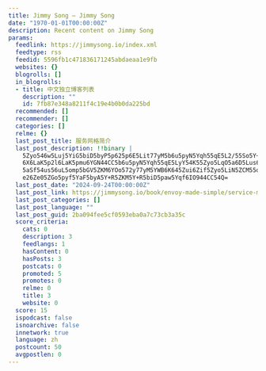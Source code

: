 ```yaml
---
title: Jimmy Song – Jimmy Song
date: "1970-01-01T00:00:00Z"
description: Recent content on Jimmy Song
params:
  feedlink: https://jimmysong.io/index.xml
  feedtype: rss
  feedid: 5596fb1c471836171245abdaeaa1e9fb
  websites: {}
  blogrolls: []
  in_blogrolls:
  - title: 中文独立博客列表
    description: ""
    id: 7fb87e348a8211f4c19e4b0b0da225bd
  recommended: []
  recommender: []
  categories: []
  relme: {}
  last_post_title: 服务网格简介
  last_post_description: !!binary |
    5Zyo546w5Luj5YiG5biD5byP5p625p6E5Lit77yM5b6u5pyN5Yqh55qE5L2/55So5Y+Y5b
    6X6LaK5p2l6LaK5pmu6YGN44CC5b6u5pyN5Yqh55qE5LyY54K55Zyo5LqO5a6D5Lus6IO9
    5aSf54us56uL5omp5bGV5ZKM6YOo572y77yM5YWB6K645Zui6Zif5Zyo5LiN5ZCM55qE5p
    e26Ze05ZGo5pyf5YaF5byA5Y+R5ZKM5Y+R5biD5paw5Yqf6IO944CC54Q=
  last_post_date: "2024-09-24T00:00:00Z"
  last_post_link: https://jimmysong.io/book/envoy-made-simple/service-mesh/overview/
  last_post_categories: []
  last_post_language: ""
  last_post_guid: 2ba094fee5cf0593eba0a7c73cb3a35c
  score_criteria:
    cats: 0
    description: 3
    feedlangs: 1
    hasContent: 0
    hasPosts: 3
    postcats: 0
    promoted: 5
    promotes: 0
    relme: 0
    title: 3
    website: 0
  score: 15
  ispodcast: false
  isnoarchive: false
  innetwork: true
  language: zh
  postcount: 50
  avgpostlen: 0
---
```

